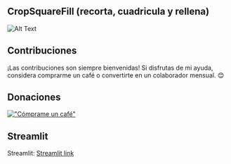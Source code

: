 ## CropSquareFill (recorta, cuadricula y rellena)

![Alt Text](https://raw.githubusercontent.com/webdevserv/streamlit_component_fill_square_cropper101/main/screens/applicationscreen.JPG
)  

## Contribuciones

¡Las contribuciones son siempre bienvenidas! Si disfrutas de mi ayuda, considera comprarme un café o convertirte en un colaborador mensual. 😊

## Donaciones

[!["Cómprame un café"](https://www.buymeacoffee.com/assets/img/custom_images/orange_img.png)](https://www.buymeacoffee.com/Artgen)

## Streamlit

Streamlit: <a href='https://webdevserv-portfolio-idoia-icodeidoia-portfolio-9kblei.streamlit.app/' target='_blank'>Streamlit link</a>


